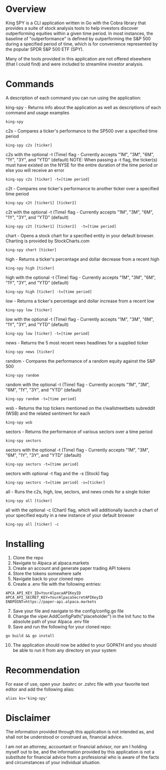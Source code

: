 # Overview
King SPY is a CLI application written in Go with the Cobra library that provides a suite of stock analysis tools to help investors discover outperforming equities within a given time period. In most instances, the baseline of "outperformance" is defined by outperforming the S&P 500 during a specified period of time, which is for convenience represented by the popular SPDR S&P 500 ETF (SPY).

Many of the tools provided in this application are not offered elsewhere (that I could find) and were included to streamline investor analysis.

# Commands
A description of each command you can run using the application:

king-spy - Returns info about the application as well as descriptions of each command and usage examples
```
king-spy
```

c2s - Compares a ticker's performance to the SP500 over a specified time period
```
king-spy c2s [ticker]
```
c2s with the optional -t (Time) flag - Currently accepts "1M", "3M", "6M", "1Y", "3Y", and "YTD" (default)
NOTE: When passing a -t flag, the ticker(s) must have existed on the NYSE for the entire duration of the time period or else you will receive an error
```
king-spy c2s [ticker] -t=[time period]
```

c2t - Compares one ticker's performance to another ticker over a specified time period
```
king-spy c2t [ticker1] [ticker2]
```
c2t with the optional -t (Time) flag - Currently accepts "1M", "3M", "6M", "1Y", "3Y", and "YTD" (default)
```
king-spy c2t [ticker1] [ticker2]  -t=[time period]
```

chart - Opens a stock chart for a specified entity in your default browser. Charting is provided by StockCharts.com
```
king-spy chart [ticker]
```

high - Returns a ticker's percentage and dollar decrease from a recent high
```
king-spy high [ticker]
```
high with the optional -t (Time) flag - Currently accepts "1M", "3M", "6M", "1Y", "3Y", and "YTD" (default)
```
king-spy high [ticker] -t=[time period]
```

low - Returns a ticker's percentage and dollar increase from a recent low
```
king-spy low [ticker]
```
low with the optional -t (Time) flag - Currently accepts "1M", "3M", "6M", "1Y", "3Y", and "YTD" (default)
```
king-spy low [ticker] -t=[time period]
```

news - Returns the 5 most recent news headlines for a supplied ticker
```
king-spy news [ticker]
```

random - Compares the performance of a random equity against the S&P 500
```
king-spy random
```
random with the optional -t (Time) flag - Currently accepts "1M", "3M", "6M", "1Y", "3Y", and "YTD" (default)
```
king-spy random -t=[time period]
```

wsb - Returns the top tickers mentioned on the r/wallstreetbets subreddit (WSB) and the related sentiment for each
```
king-spy wsb
```

sectors - Returns the performance of various sectors over a time period
```
king-spy sectors
```
sectors with the optional -t (Time) flag - Currently accepts "1M", "3M", "6M", "1Y", "3Y", and "YTD" (default)
```
king-spy sectors -t=[time period]
```
sectors with optional -t flag and the -s (Stock) flag
```
king-spy sectors -t=[time period] -s=[ticker]
```

all - Runs the c2s, high, low, sectors, and news cmds for a single ticker
```
king-spy all [ticker]
```
all with the optional -c (Chart) flag, which will additionally launch a chart of your specified equity in a new instance of your default browser
```
king-spy all [ticker] -c
```

# Installing
1. Clone the repo
2. Navigate to Alpaca at alpaca.markets
3. Create an account and generate paper trading API tokens
4. Store the tokens somewhere safe
5. Navigate back to your cloned repo
6. Create a .env file with the following entries:
```
APCA_API_KEY_ID=YourAlpacaAPIKeyID
APCA_API_SECRET_KEY=YourAlpacaSecretAPIKeyID
ENDPOINT=https://paper-api.alpaca.markets
```
7. Save your file and navigate to the config/config.go file
8. Change the viper.AddConfigPath("placeholder") in the Init func to the absolute path of your Alpaca .env file
9. Save and run the following for your cloned repo:
```
go build && go install
```
10. The application should now be added to your GOPATH and you should be able to run it from any directory on your system

# Recommendation
For ease of use, open your .bashrc or .zshrc file with your favorite text editor and add the following alias:

```
alias ks='king-spy'
```

# Disclaimer
The information provided through this application is not intended as, and shall not be understood or construed as, financial advice.

I am not an attorney, accountant or financial advisor, nor am I holding myself out to be, and the information provided by this application is not a substitute for financial advice from a professional who is aware of the facts and circumstances of your individual situation.
